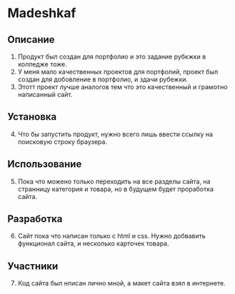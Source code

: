 # Madeshkaf 

## Описание
1. Продукт был создан для портфолио и это задание рубкжки в колледже тоже.
2. У меня мало качественных проектов для портфолий, проект был создан для добовление в портфолио, и здачи рубежки.
3. Этотт проект лучше аналогов тем что это качественный и грамотно написанный сайт.

## Установка
4. Что бы запустить продукт, нужно всего лишь ввести ссылку на поисковую строку браузера.

## Использование
5. Пока что можено только переходить на все разделы сайта, на странницу категория и товара, но в будущем будет проработка сайта.

## Разработка
6. Сайт пока что написан только c html и css. Нужно добвавить функционал сайта, и несколько карточек товара.

## Участники
7. Код сайта был нписан лично мной, а макет сайта взял в интернете.
